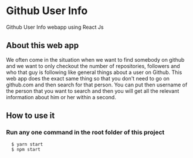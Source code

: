 # Github User Info
Github User Info webapp using React Js

## About this web app
We often come in the situation when we want to find somebody on github and we want to only checkout the number of repositories, followers and who that guy is following like general things about a user on Github. This web app does the exact same thing so that you don't need to go on github.com and then search for that person. You can put then username of the person that you want to search and then you will get all the relevant information about him or her within a second.

## How to use it
### Run any one command in the root folder of this project
``` terminal
  $ yarn start
  $ npm start
```
